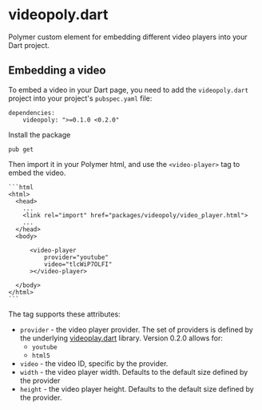 # videopoly.dart

Polymer custom element for embedding different video players into your Dart project.

## Embedding a video

To embed a video in your Dart page, you need to add the `videopoly.dart`
project into your project's `pubspec.yaml` file:

    dependencies:
        videopoly: ">=0.1.0 <0.2.0"

Install the package

    pub get

Then import it in your Polymer html, and use the `<video-player>` tag to
embed the video.

    ```html
    <html>
      <head>
        ...
        <link rel="import" href="packages/videopoly/video_player.html">
        ...
      </head>
      <body>
      
          <video-player
              provider="youtube"
              video="tlcWiP7OLFI"
          ></video-player>
      
      </body>
    </html>
    ```

The tag supports these attributes:

* `provider` - the video player provider.  The set of providers is defined
  by the underlying
  [videoplay.dart](https://github.com/groboclown/videoplay.dart)
  library.  Version 0.2.0 allows for:
    * `youtube`
    * `html5`
* `video` - the video ID, specific by the provider.
* `width` - the video player width.  Defaults to the default size defined by
  the provider
* `height` - the video player height.  Defaults to the default size defined by
  the provider.
